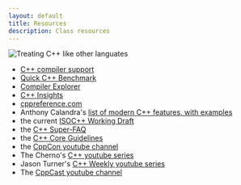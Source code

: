 ```yaml
---
layout: default
title: Resources
description: Class resources
---
```


![Treating C++ like other languates](assets/mmore500/cppcon2019-carruth-winters.gif)

* [C++ compiler support](https://en.cppreference.com/w/cpp/compiler_support)
* [Quick C++ Benchmark](http://quick-bench.com/)
* [Compiler Explorer](https://godbolt.org/)
* [C++ Insights](https://cppinsights.io)
* [cppreference.com](https://cppreference.com/)
* Anthony Calandra's [list of modern C++ features, with examples](https://github.com/AnthonyCalandra/modern-cpp-features)
* the current [ISOC++ Working Draft](http://www.open-std.org/jtc1/sc22/wg21/docs/papers/2018/n4778.pdf)
* the [C++ Super-FAQ](https://isocpp.org/faq)
* the [C++ Core Guidelines](https://github.com/isocpp/CppCoreGuidelines/blob/master/CppCoreGuidelines.md)
* the [CppCon youtube channel](https://www.youtube.com/user/CppCon)
* The Cherno's [C++ youtube series](https://www.youtube.com/watch?v=18c3MTX0PK0&list=PLlrATfBNZ98dudnM48yfGUldqGD0S4FFb)
* Jason Turner's [C++ Weekly youtube series](https://www.youtube.com/watch?v=EJtqHLvAIZE&list=PLs3KjaCtOwSZ2tbuV1hx8Xz-rFZTan2J1)
* The [CppCast youtube channel](https://www.youtube.com/channel/UCuCjADS4u3uJDTqUaG0H9dA)
